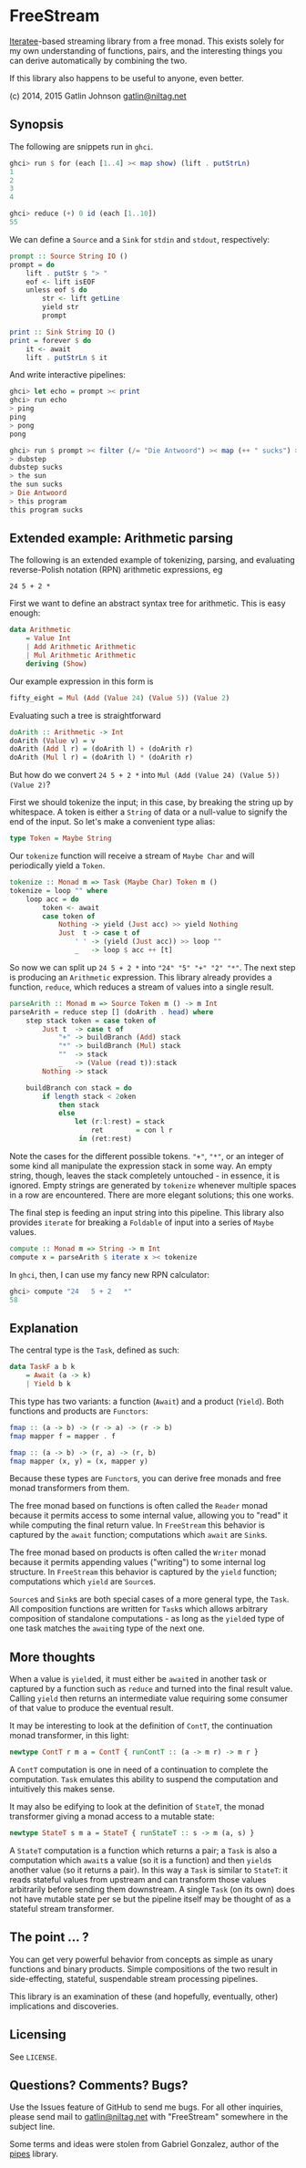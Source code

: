 FreeStream
==========

[Iteratee][iteratees]-based streaming library from a free monad. This exists
solely for my own understanding of functions, pairs, and the interesting things
you can derive automatically by combining the two.

If this library also happens to be useful to anyone, even better.

(c) 2014, 2015 Gatlin Johnson <gatlin@niltag.net>

Synopsis
---

The following are snippets run in `ghci`.

```haskell
ghci> run $ for (each [1..4] >< map show) (lift . putStrLn)
1
2
3
4
```

```haskell
ghci> reduce (+) 0 id (each [1..10])
55
```

We can define a `Source` and a `Sink` for `stdin` and `stdout`, respectively:

```haskell
prompt :: Source String IO ()
prompt = do
    lift . putStr $ "> "
    eof <- lift isEOF
    unless eof $ do
        str <- lift getLine
        yield str
        prompt

print :: Sink String IO ()
print = forever $ do
    it <- await
    lift . putStrLn $ it
```

And write interactive pipelines:

```haskell
ghci> let echo = prompt >< print
ghci> run echo
> ping
ping
> pong
pong
```

```haskell
ghci> run $ prompt >< filter (/= "Die Antwoord") >< map (++ " sucks") >< print
> dubstep
dubstep sucks
> the sun
the sun sucks
> Die Antwoord
> this program
this program sucks
```

Extended example: Arithmetic parsing
---

The following is an extended example of tokenizing, parsing, and evaluating
reverse-Polish notation (RPN) arithmetic expressions, eg

    24 5 + 2 *

First we want to define an abstract syntax tree for arithmetic. This is easy
enough:

```haskell
data Arithmetic
    = Value Int
    | Add Arithmetic Arithmetic
    | Mul Arithmetic Arithmetic
    deriving (Show)
```

Our example expression in this form is

```haskell
fifty_eight = Mul (Add (Value 24) (Value 5)) (Value 2)
```

Evaluating such a tree is straightforward

```haskell
doArith :: Arithmetic -> Int
doArith (Value v) = v
doArith (Add l r) = (doArith l) + (doArith r)
doArith (Mul l r) = (doArith l) * (doArith r)
```

But how do we convert `24 5 + 2 *` into `Mul (Add (Value 24) (Value 5)) (Value
2)`?

First we should tokenize the input; in this case, by breaking the string up by
whitespace. A token is either a `String` of data or a null-value to signify the
end of the input. So let's make a convenient type alias:

```haskell
type Token = Maybe String
```

Our `tokenize` function will receive a stream of `Maybe Char` and will
periodically yield a `Token`.

```haskell
tokenize :: Monad m => Task (Maybe Char) Token m ()
tokenize = loop "" where
    loop acc = do
        token <- await
        case token of
            Nothing -> yield (Just acc) >> yield Nothing
            Just  t -> case t of
                ' ' -> (yield (Just acc)) >> loop ""
                _   -> loop $ acc ++ [t]
```

So now we can split up `24 5 + 2 *` into `"24" "5" "+" "2" "*"`. The next step
is producing an `Arithmetic` expression. This library already provides a
function, `reduce`, which reduces a stream of values into a single result.

```haskell
parseArith :: Monad m => Source Token m () -> m Int
parseArith = reduce step [] (doArith . head) where
    step stack token = case token of
        Just t  -> case t of
            "+" -> buildBranch (Add) stack
            "*" -> buildBranch (Mul) stack
            ""  -> stack
            _   -> (Value (read t)):stack
        Nothing -> stack

    buildBranch con stack = do
        if length stack < 2oken
            then stack
            else
                let (r:l:rest) = stack
                    ret        = con l r
                 in (ret:rest)
```

Note the cases for the different possible tokens. `"+"`, `"*"`, or an integer of
some kind all manipulate the expression stack in some way. An empty string,
though, leaves the stack completely untouched - in essence, it is ignored.
Empty strings are generated by `tokenize` whenever multiple spaces in a row are
encountered. There are more elegant solutions; this one works.

The final step is feeding an input string into this pipeline. This library also
provides `iterate` for breaking a `Foldable` of input into a series of `Maybe`
values.

```haskell
compute :: Monad m => String -> m Int
compute x = parseArith $ iterate x >< tokenize
```

In `ghci`, then, I can use my fancy new RPN calculator:

```haskell
ghci> compute "24   5 + 2   *"
58
```

Explanation
---

The central type is the `Task`, defined as such:

```haskell
data TaskF a b k
    = Await (a -> k)
    | Yield b k
```

This type has two variants: a function (`Await`) and a product (`Yield`). Both
functions and products are `Functors`:

```haskell
fmap :: (a -> b) -> (r -> a) -> (r -> b)
fmap mapper f = mapper . f

fmap :: (a -> b) -> (r, a) -> (r, b)
fmap mapper (x, y) = (x, mapper y)
```

Because these types are `Functor`s, you can derive free monads and free monad
transformers from them.

The free monad based on functions is often called the `Reader` monad because it
permits access to some internal value, allowing you to "read" it while
computing the final return value. In `FreeStream` this behavior is captured by
the `await` function; computations which `await` are `Sink`s.

The free monad based on products is often called the `Writer` monad because it
permits appending values ("writing") to some internal log structure. In
`FreeStream` this behavior is captured by the `yield` function; computations
which `yield` are `Source`s.

`Source`s and `Sink`s are both special cases of a more general type, the
`Task`. All composition functions are written for `Task`s which allows
arbitrary composition of standalone computations - as long as the `yield`ed
type of one task matches the `await`ing type of the next one.

More thoughts
---

When a value is `yield`ed, it must either be `await`ed in another task or
captured by a function such as `reduce` and turned into the final result value.
Calling `yield` then returns an intermediate value requiring some consumer of
that value to produce the eventual result.

It may be interesting to look at the definition of `ContT`, the continuation
monad transformer, in this light:

```haskell
newtype ContT r m a = ContT { runContT :: (a -> m r) -> m r }
```

A `ContT` computation is one in need of a continuation to complete the
computation. `Task` emulates this ability to suspend the computation and
intuitively this makes sense.

It may also be edifying to look at the definition of `StateT`, the monad
transformer giving a monad access to a mutable state:

```haskell
newtype StateT s m a = StateT { runStateT :: s -> m (a, s) }
```

A `StateT` computation is a function which returns a pair; a `Task` is also a
computation which `await`s a value (so it is a function) and then `yield`s
another value (so it returns a pair). In this way a `Task` is similar to
`StateT`: it reads stateful values from upstream and can transform those values
arbitrarily before sending them downstream. A single `Task` (on its own) does
not have mutable state per se but the pipeline itself may be thought of as a
stateful stream transformer.

The point ... ?
---

You can get very powerful behavior from concepts as simple as unary functions
and binary products. Simple compositions of the two result in side-effecting,
stateful, suspendable stream processing pipelines.

This library is an examination of these (and hopefully, eventually, other)
implications and discoveries.

Licensing
---

See `LICENSE`.

Questions? Comments? Bugs?
---

Use the Issues feature of GitHub to send me bugs. For all other inquiries, please send mail to <gatlin@niltag.net>
with "FreeStream" somewhere in the subject line.

Some terms and ideas were stolen from Gabriel Gonzalez, author of the
[pipes][pipes] library.

[iteratees]: http://okmij.org/ftp/Streams.html
[pipes]: http://hackage.haskell.org/package/pipes
